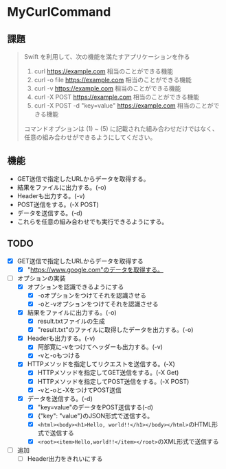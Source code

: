 # MyCurlCommand

## 課題

> Swift を利用して、次の機能を満たすアプリケーションを作る
> 1. curl https://example.com 相当のことができる機能
> 2. curl -o file https://example.com 相当のことができる機能
> 3. curl -v  https://example.com 相当のことができる機能
> 4. curl -X POST https://example.com 相当のことができる機能
> 5. curl -X POST -d "key=value" https://example.com 相当のことができる機能
> 
> コマンドオプションは (1) ~ (5) に記載された組み合わせだけではなく、
> 任意の組み合わせができるようにしてください。

## 機能
- GET送信で指定したURLからデータを取得する。
- 結果をファイルに出力する。(-o)
- Headerも出力する。(-v)
- POST送信をする。(-X POST)
- データを送信する。(-d)
- これらを任意の組み合わせでも実行できるようにする。

## TODO
- [x] GET送信で指定したURLからデータを取得する
    - [x] "https://www.google.com"のデータを取得する。
- [ ] オプションの実装
    - [x] オプションを認識できるようにする
        - [x] -oオプションをつけてそれを認識させる
        - [x] -oと-vオプションをつけてそれを認識させる
    - [x] 結果をファイルに出力する。(-o)
        - [x] result.txtファイルの生成
        - [x] "result.txt"のファイルに取得したデータを出力する。(-o)
    - [x] Headerも出力する。(-v)
        - [x] 阿部寛に-vをつけてヘッダーも出力する。(-v)
        - [x] -vと-oもつける
    - [x] HTTPメソッドを指定してリクエストを送信する。(-X)
        - [x] HTTPメソッドを指定してGET送信をする。(-X Get)
        - [x] HTTPメソッドを指定してPOST送信をする。(-X POST)
        - [x] -vと-oと-XをつけてPOST送信
    - [x] データを送信する。(-d)
        - [x] "key=value"のデータをPOST送信する(-d)
        - [x] {"key": "value"}のJSON形式で送信する。
        - [x] `<html><body><h1>Hello, world!!</h1></body></html>`のHTML形式で送信する
        - [x] `<root><item>Hello,world!!</item></root>`のXML形式で送信する

- [ ] 追加
    - [ ] Header出力をきれいにする
